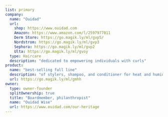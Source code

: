 ```yaml
---
list: primary
company:
  name: "Ouidad"
  url:
    shop: https://www.ouidad.com
    Amazon: https://www.amazon.com/l/2597977011
    Derm Store: https://go.magik.ly/ml/gvp5/
    Nordstrom: https://go.magik.ly/ml/gvp3
    Sephora: https://go.magik.ly/ml/gvp2
    Ulta: https://go.magik.ly/ml/gvoy
  type: Haircare
  description: "dedicated to empowering individuals with curls"
product:
  name: "best-selling full line"
  description: "of stylers, shampoo, and conditioner for heat and humidity"
  url: https://go.magik.ly/ml/gmhh
owner:
  type: owner-founder
  splitOwnership: true
  title: "Boardmember, philanthropist"
  name: "Ouidad Wise"
  url: https://www.ouidad.com/our-heritage
---
```

